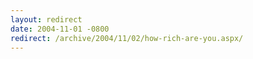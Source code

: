 ```yaml
---
layout: redirect
date: 2004-11-01 -0800
redirect: /archive/2004/11/02/how-rich-are-you.aspx/
---
```

